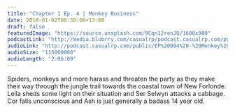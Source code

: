```yaml
---
title: "Chapter 1 Ep. 4 | Monkey Business"
date: 2018-01-02T06:30:00+13:00
draft: false
featuredImage: "https://source.unsplash.com/9Cqn12renJQ/1600x900"
podcastLink: "http://media.blubrry.com/casualrp/podcast.casualrp.com/public/EP%20004%20-%20Monkey%20Business.mp3"
audioLink: "http://podcast.casualrp.com/public/EP%20004%20-%20Monkey%20Business.mp3"
audioSize: "115000000"
audioLength: "2:06:09"
---
```

Spiders, monkeys and more harass and threaten the party as they make their way through the jungle trail towards the coastal town of New Forlonde. Leila sheds some light on their situation and Ser Selwyn attacks a cabbage. Cor falls unconscious and Ash is just generally a badass 14 year old.

